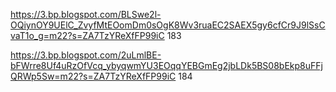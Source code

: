 https://3.bp.blogspot.com/BLSwe2l-OQiynOY9UElC_ZvyfMtEOomDm0sOgK8Wv3ruaEC2SAEX5gy6cfCr9J9lSsCvaT1o_g=m22?s=ZA7TzYReXfFP99iC 183

https://3.bp.blogspot.com/2uLmlBE-bFWrre8Uf4uRzOfVcq_ybyqwmYU3EOqqYEBGmEg2jbLDk5BS08bEkp8uFFjQRWp5Sw=m22?s=ZA7TzYReXfFP99iC 184
